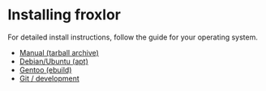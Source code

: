 # Installing froxlor

For detailed install instructions, follow the guide for your operating system.

* [Manual (tarball archive)](tarball.html)
* [Debian/Ubuntu (apt)](aptpackage.html)
* [Gentoo (ebuild)](gentoo.html)
* [Git / development](source.html)